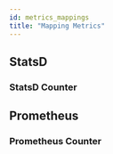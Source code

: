 ```yaml
---
id: metrics_mappings
title: "Mapping Metrics"
---
```

## StatsD

### StatsD Counter

## Prometheus

### Prometheus Counter
